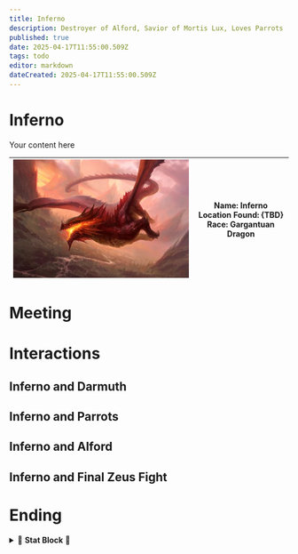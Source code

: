 ```yaml
---
title: Inferno
description: Destroyer of Alford, Savior of Mortis Lux, Loves Parrots
published: true
date: 2025-04-17T11:55:00.509Z
tags: todo
editor: markdown
dateCreated: 2025-04-17T11:55:00.509Z
---
```


# Inferno
Your content here

| ![inferno.webp](/characters/other/inferno.webp) | **Name:** Inferno  <br> **Location Found:** {TBD}  <br> **Race:** Gargantuan Dragon 
|----------------------------------------|------------------------------------------------------------------|


# Meeting

# Interactions

## Inferno and Darmuth

## Inferno and Parrots

## Inferno and Alford

## Inferno and Final Zeus Fight

# Ending

<details>
  <summary>
    📖 <strong>Stat Block</strong> 📖 
  </summary>

  ![inferno_stats.webp](/characters/other/inferno_stats.webp)
</details>
